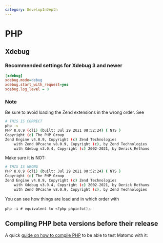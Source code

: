 ```yaml
---
category: DevelopInDepth
---
```

# PHP

## Xdebug

### Recommended settings for Xdebug 3 and newer

```ini
[xdebug]
xdebug.mode=debug
xdebug.start_with_request=yes
xdebug.log_level = 0
```

### Note

Be sure to avoid loading the Zend extensions in the wrong order. See

```bash
# THIS IS CORRECT
php -v
PHP 8.0.9 (cli) (built: Jul 29 2021 08:52:24) ( NTS )
Copyright (c) The PHP Group
Zend Engine v4.0.9, Copyright (c) Zend Technologies
    with Zend OPcache v8.0.9, Copyright (c), by Zend Technologies
    with Xdebug v3.0.4, Copyright (c) 2002-2021, by Derick Rethans
```

Make sure it is NOT:

```bash
# THIS IS WRONG
PHP 8.0.9 (cli) (built: Jul 29 2021 08:52:24) ( NTS )
Copyright (c) The PHP Group
Zend Engine v4.0.9, Copyright (c) Zend Technologies
    with Xdebug v3.0.4, Copyright (c) 2002-2021, by Derick Rethans
    with Zend OPcache v8.0.9, Copyright (c), by Zend Technologies
```

You can see how things are load and in which order with

`php -i # equivalent to <?php phpinfo();`.

## Compiling PHP beta versions before their release

A quick [guide on how to compile PHP](https://guides.lw1.at/books/compiling-php-for-development) to be able to test Matomo with it:


